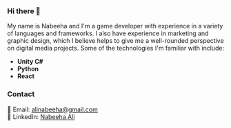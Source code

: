 ### Hi there 👋

<!--
**nabeehaali/nabeehaali** is a ✨ _special_ ✨ repository because its `README.md` (this file) appears on your GitHub profile.

Here are some ideas to get you started:

- 🔭 I’m currently working on ...
- 🌱 I’m currently learning ...
- 👯 I’m looking to collaborate on ...
- 🤔 I’m looking for help with ...
- 💬 Ask me about ...
- 📫 How to reach me: ...
- 😄 Pronouns: ...
- ⚡ Fun fact: ...
-->

My name is Nabeeha and I'm a game developer with experience in a variety of languages and frameworks. I also have experience in marketing and graphic design, which I
believe helps to give me a well-rounded perspective on digital media projects. Some of the technologies I'm familiar with include:

- **Unity C#**
- **Python**
- **React**

### Contact

:email: Email: alinabeeha@gmail.com <br />
:briefcase: LinkedIn: [Nabeeha Ali](https://linkedin.com/in/nabeehaali)
